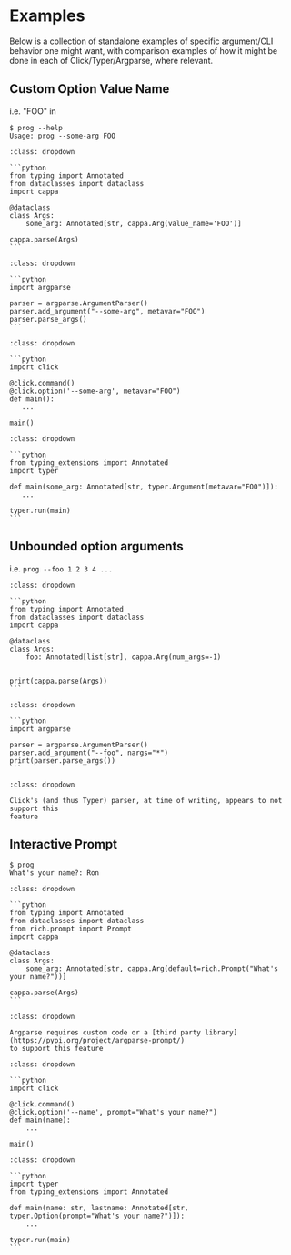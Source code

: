 # Examples

Below is a collection of standalone examples of specific argument/CLI behavior
one might want, with comparison examples of how it might be done in each of
Click/Typer/Argparse, where relevant.

## Custom Option Value Name

i.e. "FOO" in

```
$ prog --help
Usage: prog --some-arg FOO
```

````{admonition} Cappa
:class: dropdown

```python
from typing import Annotated
from dataclasses import dataclass
import cappa

@dataclass
class Args:
    some_arg: Annotated[str, cappa.Arg(value_name='FOO')]

cappa.parse(Args)
```
````

````{admonition} Argparse
:class: dropdown

```python
import argparse

parser = argparse.ArgumentParser()
parser.add_argument("--some-arg", metavar="FOO")
parser.parse_args()
```
````

````{admonition} Click
:class: dropdown

```python
import click

@click.command()
@click.option('--some-arg', metavar="FOO")
def main():
   ...

main()
````

````{admonition} Typer
:class: dropdown

```python
from typing_extensions import Annotated
import typer

def main(some_arg: Annotated[str, typer.Argument(metavar="FOO")]):
   ...

typer.run(main)
```
````

## Unbounded option arguments

i.e. `prog --foo 1 2 3 4 ...`

````{admonition} Cappa
:class: dropdown

```python
from typing import Annotated
from dataclasses import dataclass
import cappa

@dataclass
class Args:
    foo: Annotated[list[str], cappa.Arg(num_args=-1)


print(cappa.parse(Args))
```
````

````{admonition} Argparse
:class: dropdown

```python
import argparse

parser = argparse.ArgumentParser()
parser.add_argument("--foo", nargs="*")
print(parser.parse_args())
```
````

```{admonition} Click/Typer
:class: dropdown

Click's (and thus Typer) parser, at time of writing, appears to not support this
feature
```

## Interactive Prompt

```
$ prog
What's your name?: Ron
```

````{admonition} Cappa
:class: dropdown

```python
from typing import Annotated
from dataclasses import dataclass
from rich.prompt import Prompt
import cappa

@dataclass
class Args:
    some_arg: Annotated[str, cappa.Arg(default=rich.Prompt("What's your name?"))]

cappa.parse(Args)
```
````

```{admonition} Argparse
:class: dropdown

Argparse requires custom code or a [third party library](https://pypi.org/project/argparse-prompt/)
to support this feature
```

````{admonition} Click
:class: dropdown

```python
import click

@click.command()
@click.option('--name', prompt="What's your name?")
def main(name):
    ...

main()
````

````{admonition} Typer
:class: dropdown

```python
import typer
from typing_extensions import Annotated

def main(name: str, lastname: Annotated[str, typer.Option(prompt="What's your name?")]):
    ...

typer.run(main)
```
````
